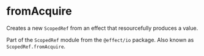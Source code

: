 # fromAcquire

Creates a new `ScopedRef` from an effect that resourcefully produces a
value.

Part of the `ScopedRef` module from the `@effect/io` package. Also known as `ScopedRef.fromAcquire`.
